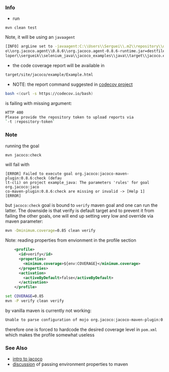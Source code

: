 ### Info
 * run
```
mvn clean test
```
Note, it will be using an `javaagent`
```sh
[INFO] argLine set to -javaagent:C:\\Users\\Serguei\\.m2\\repository\\org\\jacoc
o\\org.jacoco.agent\\0.8.6\\org.jacoco.agent-0.8.6-runtime.jar=destfile=C:\\deve
loper\\sergueik\\selenium_java\\jacoco_examples\\java\\target\\jacoco.exec
```
 * the code coverage report will be available in
```sh
target/site/jacoco/example/Example.html
```
 * NOTE: the report command suggested in [codecov project](https://github.com/codecov/example-java)
```sh
bash <(curl -s https://codecov.io/bash)
```
is failing with missing argument:
```sh
HTTP 400
Please provide the repository token to upload reports via
`-t :repository-token`
```
### Note

running the goal
```sh
mvn jacoco:check
```
will fail with
```
[ERROR] Failed to execute goal org.jacoco:jacoco-maven-plugin:0.8.6:check (defau
lt-cli) on project example_java: The parameters 'rules' for goal org.jacoco:jaco
co-maven-plugin:0.8.6:check are missing or invalid -> [Help 1]
[ERROR]
```
but `jacoco:check` goal is bound to `verify` maven goal and one can run the latter. The downside is that verify is default target and to prevent it from failing the other goals, one will end up setting very low and override via maven parameter:
```sh
mvn -Dminimum.coverage=0.85 clean verify
```
Note: reading properties from envionment in the profile section
```xml
    <profile>
      <id>verify</id>
      <properties>
        <minimum.coverage>${env:COVERAGE}</minimum.coverage>
      </properties>
      <activation>
        <activeByDefault>false</activeByDefault>
      </activation>
    </profile>
```

```cmd
set COVERAGE=0.85
mvn -P verify clean verify
```
by vanilla maven is currently not working:
```sh
Unable to parse configuration of mojo org.jacoco:jacoco-maven-plugin:0.8.6:check for parameter minimum: Cannot create instance of class java.math.BigDecimal: java.math.BigDecimal.<init>()
```
therefore one is forced to hardcode the desired coverage level in `pom.xml` which makes the profile somewhat useless
### See Also

  * [intro to jacoco](https://www.baeldung.com/jacoco)
  * [discussion](https://stackoverflow.com/questions/10463077/how-to-refer-environment-variable-in-pom-xml) of passing environment properties to maven

